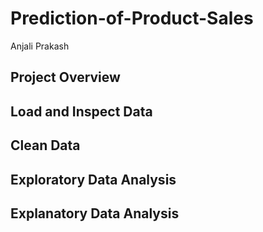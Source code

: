 # Prediction-of-Product-Sales
Anjali Prakash
## Project Overview

## Load and Inspect Data

## Clean Data

## Exploratory Data Analysis

## Explanatory Data Analysis
